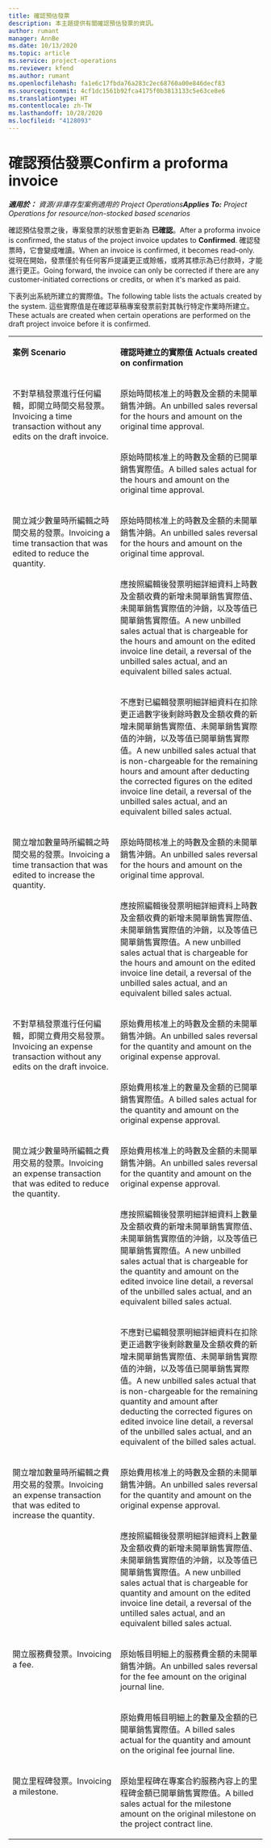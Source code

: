 ```yaml
---
title: 確認預估發票
description: 本主題提供有關確認預估發票的資訊。
author: rumant
manager: AnnBe
ms.date: 10/13/2020
ms.topic: article
ms.service: project-operations
ms.reviewer: kfend
ms.author: rumant
ms.openlocfilehash: fa1e6c17fbda76a283c2ec68760a00e846decf83
ms.sourcegitcommit: 4cf1dc1561b92fca4175f0b3813133c5e63ce8e6
ms.translationtype: HT
ms.contentlocale: zh-TW
ms.lasthandoff: 10/28/2020
ms.locfileid: "4128093"
---
```

# <a name="confirm-a-proforma-invoice"></a><span data-ttu-id="92345-103">確認預估發票</span><span class="sxs-lookup"><span data-stu-id="92345-103">Confirm a proforma invoice</span></span>

<span data-ttu-id="92345-104">_**適用於：** 資源/非庫存型案例適用的 Project Operations_</span><span class="sxs-lookup"><span data-stu-id="92345-104">_**Applies To:** Project Operations for resource/non-stocked based scenarios_</span></span>

<span data-ttu-id="92345-105">確認預估發票之後，專案發票的狀態會更新為 **已確認**。</span><span class="sxs-lookup"><span data-stu-id="92345-105">After a proforma invoice is confirmed, the status of the project invoice updates to **Confirmed**.</span></span> <span data-ttu-id="92345-106">確認發票時，它會變成唯讀。</span><span class="sxs-lookup"><span data-stu-id="92345-106">When an invoice is confirmed, it becomes read-only.</span></span> <span data-ttu-id="92345-107">從現在開始，發票僅於有任何客戶提議更正或賒帳，或將其標示為已付款時，才能進行更正。</span><span class="sxs-lookup"><span data-stu-id="92345-107">Going forward, the invoice can only be corrected if there are any customer-initiated corrections or credits, or when it's marked as paid.</span></span>

<span data-ttu-id="92345-108">下表列出系統所建立的實際值。</span><span class="sxs-lookup"><span data-stu-id="92345-108">The following table lists the actuals created by the system.</span></span> <span data-ttu-id="92345-109">這些實際值是在確認草稿專案發票前對其執行特定作業時所建立。</span><span class="sxs-lookup"><span data-stu-id="92345-109">These actuals are created when certain operations are performed on the draft project invoice before it is confirmed.</span></span>

<table border="0" cellspacing="0" cellpadding="0">
    <tbody>
        <tr>
            <td width="416" valign="top">
                <p><span data-ttu-id="92345-110">
                    <strong>案例</strong>
                </span><span class="sxs-lookup"><span data-stu-id="92345-110">
                    <strong>Scenario</strong>
                </span></span></p>
            </td>
            <td width="608" valign="top">
                <p><span data-ttu-id="92345-111">
                    <strong>確認時建立的實際值</strong>
                </span><span class="sxs-lookup"><span data-stu-id="92345-111">
                    <strong>Actuals created on confirmation</strong>
                </span></span></p>
            </td>
        </tr>
        <tr>
            <td width="216" rowspan="2" valign="top">
                <p>
<span data-ttu-id="92345-112">不對草稿發票進行任何編輯，即開立時間交易發票。</span><span class="sxs-lookup"><span data-stu-id="92345-112">Invoicing a time transaction without any edits on the draft invoice.</span></span>
                </p>
            </td>
            <td width="408" valign="top">
                <p>
<span data-ttu-id="92345-113">原始時間核准上的時數及金額的未開單銷售沖銷。</span><span class="sxs-lookup"><span data-stu-id="92345-113">An unbilled sales reversal for the hours and amount on the original time approval.</span></span>
                </p>
            </td>
        </tr>
        <tr>
            <td width="408" valign="top">
                <p>
<span data-ttu-id="92345-114">原始時間核准上的時數及金額的已開單銷售實際值。</span><span class="sxs-lookup"><span data-stu-id="92345-114">A billed sales actual for the hours and amount on the original time approval.</span></span>
                </p>
            </td>
        </tr>
        <tr>
            <td width="216" rowspan="3" valign="top">
                <p>
<span data-ttu-id="92345-115">開立減少數量時所編輯之時間交易的發票。</span><span class="sxs-lookup"><span data-stu-id="92345-115">Invoicing a time transaction that was edited to reduce the quantity.</span></span>
                </p>
            </td>
            <td width="408" valign="top">
                <p>
<span data-ttu-id="92345-116">原始時間核准上的時數及金額的未開單銷售沖銷。</span><span class="sxs-lookup"><span data-stu-id="92345-116">An unbilled sales reversal for the hours and amount on the original time approval.</span></span>
                </p>
            </td>
        </tr>
        <tr>
            <td width="408" valign="top">
                <p>
<span data-ttu-id="92345-117">應按照編輯後發票明細詳細資料上時數及金額收費的新增未開單銷售實際值、未開單銷售實際值的沖銷，以及等值已開單銷售實際值。</span><span class="sxs-lookup"><span data-stu-id="92345-117">A new unbilled sales actual that is chargeable for the hours and amount on the edited invoice line detail, a reversal of the unbilled sales actual, and an equivalent billed sales actual.</span></span>
                </p>
            </td>
        </tr>
        <tr>
            <td width="408" valign="top">
                <p>
<span data-ttu-id="92345-118">不應對已編輯發票明細詳細資料在扣除更正過數字後剩餘時數及金額收費的新增未開單銷售實際值、未開單銷售實際值的沖銷，以及等值已開單銷售實際值。</span><span class="sxs-lookup"><span data-stu-id="92345-118">A new unbilled sales actual that is non-chargeable for the remaining hours and amount after deducting the corrected figures on the edited invoice line detail, a reversal of the unbilled sales actual, and an equivalent billed sales actual.</span></span>
                </p>
            </td>
        </tr>
        <tr>
            <td width="216" rowspan="2" valign="top">
                <p>
<span data-ttu-id="92345-119">開立增加數量時所編輯之時間交易的發票。</span><span class="sxs-lookup"><span data-stu-id="92345-119">Invoicing a time transaction that was edited to increase the quantity.</span></span>
                </p>
            </td>
            <td width="408" valign="top">
                <p>
<span data-ttu-id="92345-120">原始時間核准上的時數及金額的未開單銷售沖銷。</span><span class="sxs-lookup"><span data-stu-id="92345-120">An unbilled sales reversal for the hours and amount on the original time approval.</span></span>
                </p>
            </td>
        </tr>
        <tr>
            <td width="408" valign="top">
                <p>
<span data-ttu-id="92345-121">應按照編輯後發票明細詳細資料上時數及金額收費的新增未開單銷售實際值、未開單銷售實際值的沖銷，以及等值已開單銷售實際值。</span><span class="sxs-lookup"><span data-stu-id="92345-121">A new unbilled sales actual that is chargeable for the hours and amount on the edited invoice line detail, a reversal of the unbilled sales actual, and an equivalent billed sales actual.</span></span>
                </p>
            </td>
        </tr>
        <tr>
            <td width="216" rowspan="2" valign="top">
                <p>
<span data-ttu-id="92345-122">不對草稿發票進行任何編輯，即開立費用交易發票。</span><span class="sxs-lookup"><span data-stu-id="92345-122">Invoicing an expense transaction without any edits on the draft invoice.</span></span>
                </p>
            </td>
            <td width="408" valign="top">
                <p>
<span data-ttu-id="92345-123">原始費用核准上的時數及金額的未開單銷售沖銷。</span><span class="sxs-lookup"><span data-stu-id="92345-123">An unbilled sales reversal for the quantity and amount on the original expense approval.</span></span>
                </p>
            </td>
        </tr>
        <tr>
            <td width="408" valign="top">
                <p>
<span data-ttu-id="92345-124">原始費用核准上的數量及金額的已開單銷售實際值。</span><span class="sxs-lookup"><span data-stu-id="92345-124">A billed sales actual for the quantity and amount on the original expense approval.</span></span>
                </p>
            </td>
        </tr>
        <tr>
            <td width="216" rowspan="3" valign="top">
                <p>
<span data-ttu-id="92345-125">開立減少數量時所編輯之費用交易的發票。</span><span class="sxs-lookup"><span data-stu-id="92345-125">Invoicing an expense transaction that was edited to reduce the quantity.</span></span>
                </p>
            </td>
            <td width="408" valign="top">
                <p>
<span data-ttu-id="92345-126">原始費用核准上的時數及金額的未開單銷售沖銷。</span><span class="sxs-lookup"><span data-stu-id="92345-126">An unbilled sales reversal for the quantity and amount on the original expense approval.</span></span>
                </p>
            </td>
        </tr>
        <tr>
            <td width="408" valign="top">
                <p>
<span data-ttu-id="92345-127">應按照編輯後發票明細詳細資料上數量及金額收費的新增未開單銷售實際值、未開單銷售實際值的沖銷，以及等值已開單銷售實際值。</span><span class="sxs-lookup"><span data-stu-id="92345-127">A new unbilled sales actual that is chargeable for the quantity and amount on the edited invoice line detail, a reversal of the unbilled sales actual, and an equivalent billed sales actual.</span></span> 
                </p>
            </td>
        </tr>
        <tr>
            <td width="408" valign="top">
                <p>
<span data-ttu-id="92345-128">不應對已編輯發票明細詳細資料在扣除更正過數字後剩餘數量及金額收費的新增未開單銷售實際值、未開單銷售實際值的沖銷，以及等值已開單銷售實際值。</span><span class="sxs-lookup"><span data-stu-id="92345-128">A new unbilled sales actual that is non-chargeable for the remaining quantity and amount after deducting the corrected figures on edited invoice line detail, a reversal of the unbilled sales actual, and an equivalent of the billed sales actual.</span></span>
                </p>
            </td>
        </tr>
        <tr>
            <td width="216" rowspan="2" valign="top">
                <p>
<span data-ttu-id="92345-129">開立增加數量時所編輯之費用交易的發票。</span><span class="sxs-lookup"><span data-stu-id="92345-129">Invoicing an expense transaction that was edited to increase the quantity.</span></span>
                </p>
            </td>
            <td width="408" valign="top">
                <p>
<span data-ttu-id="92345-130">原始費用核准上的時數及金額的未開單銷售沖銷。</span><span class="sxs-lookup"><span data-stu-id="92345-130">An unbilled sales reversal for the quantity and amount on the original expense approval.</span></span>
                </p>
            </td>
        </tr>
        <tr>
            <td width="408" valign="top">
                <p>
<span data-ttu-id="92345-131">應按照編輯後發票明細詳細資料上數量及金額收費的新增未開單銷售實際值、未開單銷售實際值的沖銷，以及等值已開單銷售實際值。</span><span class="sxs-lookup"><span data-stu-id="92345-131">A new unbilled sales actual that is chargeable for quantity and amount on the edited invoice line detail, a reversal of the untilled sales actual, and an equivalent billed sales actual.</span></span>
                </p>
            </td>
        </tr>
        <tr>
            <td width="216" rowspan="2" valign="top">
                <p>
<span data-ttu-id="92345-132">開立服務費發票。</span><span class="sxs-lookup"><span data-stu-id="92345-132">Invoicing a fee.</span></span>
                </p>
            </td>
            <td width="408" valign="top">
                <p>
<span data-ttu-id="92345-133">原始帳目明細上的服務費金額的未開單銷售沖銷。</span><span class="sxs-lookup"><span data-stu-id="92345-133">An unbilled sales reversal for the fee amount on the original journal line.</span></span>
                </p>
            </td>
        </tr>
        <tr>
            <td width="408" valign="top">
                <p>
<span data-ttu-id="92345-134">原始費用帳目明細上的數量及金額的已開單銷售實際值。</span><span class="sxs-lookup"><span data-stu-id="92345-134">A billed sales actual for the quantity and amount on the original fee journal line.</span></span>
                </p>
            </td>
        </tr>
        <tr>
            <td width="216" valign="top">
                <p>
<span data-ttu-id="92345-135">開立里程碑發票。</span><span class="sxs-lookup"><span data-stu-id="92345-135">Invoicing a milestone.</span></span>
                </p>
            </td>
            <td width="408" valign="top">
                <p>
<span data-ttu-id="92345-136">原始里程碑在專案合約服務內容上的里程碑金額已開單銷售實際值。</span><span class="sxs-lookup"><span data-stu-id="92345-136">A billed sales actual for the milestone amount on the original milestone on the project contract line.</span></span>
                </p>
            </td>
        </tr>
    </tbody>
</table>
